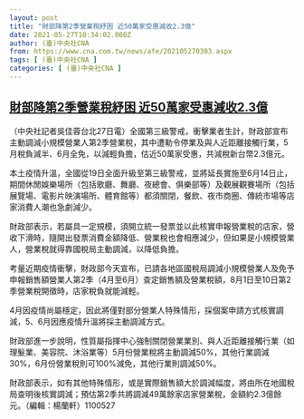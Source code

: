 ```yaml
---
layout: post
title: "財部降第2季營業稅紓困 近50萬家受惠減收2.3億"
date: 2021-05-27T10:34:02.000Z
author: (臺)中央社CNA
from: https://www.cna.com.tw/news/afe/202105270303.aspx
tags: [ (臺)中央社CNA ]
categories: [ (臺)中央社CNA ]
---
```

<!--1622111642000-->
[財部降第2季營業稅紓困 近50萬家受惠減收2.3億](https://www.cna.com.tw/news/afe/202105270303.aspx)
------

<div>
<div></div><div class="paragraph"><p>（中央社記者吳佳蓉台北27日電）全國第三級警戒，衝擊業者生計，財政部宣布主動調減小規模營業人第2季營業稅，其中遭勒令停業及與人近距離接觸行業，5月稅負減半、6月全免，以減輕負擔，估近50萬家受惠，共減稅新台幣2.3億元。</p><p>本土疫情升溫，全國從19日全面升級至第三級警戒，並將延長實施至6月14日止，期間休閒娛樂場所（包括歌廳、舞廳、夜總會、俱樂部等）及觀展觀賽場所（包括展覽場、電影片映演場所、體育館等）都須關閉，餐飲、夜市商圈、傳統市場等店家消費人潮也急劇減少。</p><p>財政部表示，若屬具一定規模，須開立統一發票並以此核實申報營業稅的店家，營收下滑時，隨開出發票消費金額降低、營業稅也會相應減少，但如果是小規模營業人，營業稅就得靠國稅局主動調減，以降低負擔。</p><p>考量近期疫情衝擊，財政部今天宣布，已請各地區國稅局調減小規模營業人及免予申報銷售額營業人第2季（4月至6月）查定銷售額及營業稅額，8月1日至10日第2季營業稅開徵時，店家稅負就能減輕。</p><p>4月因疫情尚屬穩定，因此將僅對部分營業人特殊情形，採個案申請方式核實調減，5、6月因應疫情升溫將採主動調減方式。</p><p>財政部進一步說明，性質屬指揮中心強制關閉營業業別、與人近距離接觸行業（如理髮業、美容院、沐浴業等）5月份營業稅將主動調減50%，其他行業調減30%，6月份營業稅則可100%減免，其他行業則調減50%。</p><p>財政部表示，如有其他特殊情形，或是實際銷售額大於調減幅度，將由所在地國稅局查明後核實調減；預估第2季共將調減49萬餘家店家營業稅，金額約2.3億餘元。（編輯：楊蘭軒）1100527</p></div>
</div>
